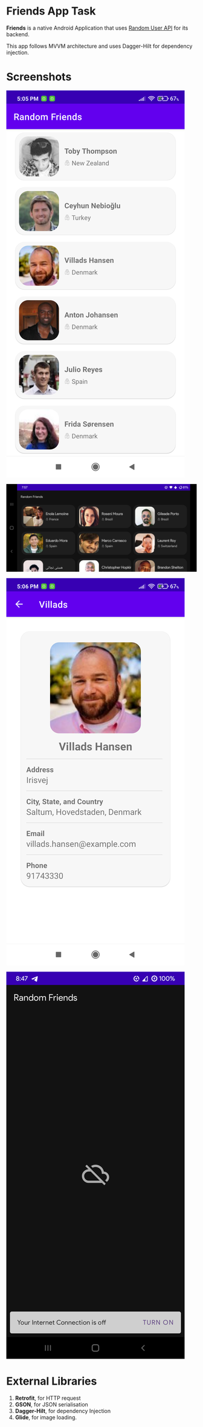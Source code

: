# Friends App Task

**Friends** is a native Android Application that uses [Random User API](https://randomuser.me/) for its backend.

This app follows MVVM architecture and uses Dagger-Hilt for dependency injection.

# Screenshots

![landing page in portrait mode](github_assets/landing_page.png "Landing Page in Portrait")

![landing page in landscape mode](github_assets/landing_page_landscape.png "Landing Page in Landscape")

![details page in portrait mode](github_assets/details_page.png "Details Page in Portrait")

![no_internet page in portrait mode](github_assets/no_internet_page.png "No Internet page in Portrait")

# External Libraries

1. **Retrofit**, for HTTP request
2. **GSON**, for JSON serialisation
3. **Dagger-Hilt**, for dependency Injection
4. **Glide**, for image loading.
